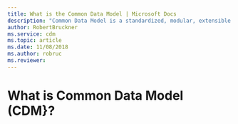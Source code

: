 ```yaml
---
title: What is the Common Data Model | Microsoft Docs
description: "Common Data Model is a standardized, modular, extensible collection of data schemas published by Microsoft that are designed to make it easier for you build, use, and analyze data."
author: RobertBruckner
ms.service: cdm
ms.topic: article
ms.date: 11/08/2018
ms.author: robruc
ms.reviewer:
---
```


# What is Common Data Model (CDM}?